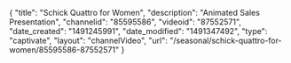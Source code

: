 {
    "title": "Schick Quattro for Women",
    "description": "Animated Sales Presentation",
    "channelid": "85595586",
    "videoid": "87552571",
    "date_created": "1491245991",
    "date_modified": "1491347492",
    "type": "captivate",
    "layout": "channelVideo",
    "url": "\/seasonal\/schick-quattro-for-women\/85595586-87552571"
}